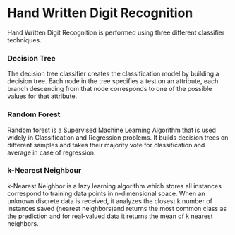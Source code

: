 # Hand Written Digit Recognition
Hand Written Digit Recognition is performed using three different classifier techniques.

### Decision Tree
The decision tree classifier creates the classification model by building a decision tree. Each node in the tree specifies a test on an attribute, each branch descending from that node corresponds to one of the possible values for that attribute.

### Random Forest
Random forest is a Supervised Machine Learning Algorithm that is used widely in Classification and Regression problems. It builds decision trees on different samples and takes their majority vote for classification and average in case of regression.

### k-Nearest Neighbour
k-Nearest Neighbor is a lazy learning algorithm which stores all instances correspond to training data points in n-dimensional space. When an unknown discrete data is received, it analyzes the closest k number of instances saved (nearest neighbors)and returns the most common class as the prediction and for real-valued data it returns the mean of k nearest neighbors.